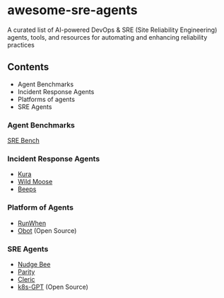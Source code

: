 # awesome-sre-agents
A curated list of AI-powered DevOps &amp; SRE (Site Reliability Engineering) agents, tools, and resources for automating and enhancing reliability practices

## Contents
- Agent Benchmarks
- Incident Response Agents
- Platforms of agents
- SRE Agents

### Agent Benchmarks
[SRE Bench](https://sreben.ch/)


### Incident Response Agents
- [Kura](https://www.usekura.com/)
- [Wild Moose](https://www.wildmoose.ai/)
- [Beeps](https://www.beeps.co/)

### Platform of Agents
- [RunWhen](https://www.runwhen.com/)
- [Obot](https://github.com/obot-platform/obot) (Open Source)

### SRE Agents
- [Nudge Bee](https://nudgebee.com/)
- [Parity](https://www.tryparity.com/)
- [Cleric](https://cleric.io/)
- [k8s-GPT](https://github.com/k8sgpt-ai/k8sgpt) (Open Source)

